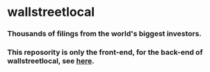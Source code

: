 # wallstreetlocal
### Thousands of filings from the world's biggest investors.


### This reposority is only the front-end, for the back-end of wallstreetlocal, see [here](https://github.com/bruhbruhroblox/pinestreetlocal).
